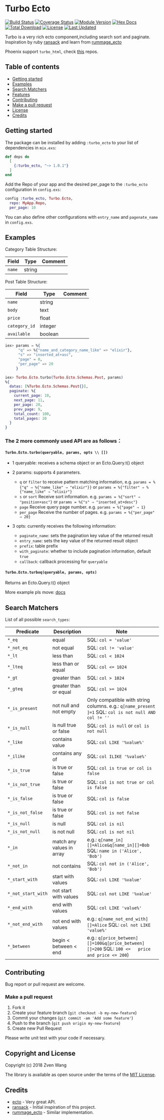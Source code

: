 # Turbo Ecto

[![Build Status](https://travis-ci.org/zven21/turbo_ecto.svg?branch=master)](https://travis-ci.org/zven21/turbo_ecto)
[![Coverage Status](https://coveralls.io/repos/github/zven21/turbo_ecto/badge.svg)](https://coveralls.io/github/zven21/turbo_ecto)
[![Module Version](https://img.shields.io/hexpm/v/turbo_ecto.svg)](https://hex.pm/packages/turbo_ecto)
[![Hex Docs](https://img.shields.io/badge/hex-docs-lightgreen.svg)](https://hexdocs.pm/turbo_ecto/)
[![Total Download](https://img.shields.io/hexpm/dt/turbo_ecto.svg)](https://hex.pm/packages/turbo_ecto)
[![License](https://img.shields.io/hexpm/l/turbo_ecto.svg)](https://github.com/zven21/turbo_ecto/blob/master/LICENSE.md)
[![Last Updated](https://img.shields.io/github/last-commit/zven21/turbo_ecto.svg)](https://github.com/zven21/turbo_ecto/commits/master)


Turbo is a very rich ecto component,including search sort and paginate. Inspiration by ruby [ransack](https://github.com/activerecord-hackery/ransack) and learn from [rummage_ecto](https://github.com/aditya7iyengar/rummage_ecto)

Phoenix support `turbo_html`, check [this](https://github.com/zven21/turbo_html) repos.

## Table of contents

* [Getting started](#getting-started)
* [Examples](#examples)
* [Search Matchers](#search-matchers)
* [Features](#features)
* [Contributing](#contributing)
* [Make a pull request](#make-a-pull-request)
* [License](#license)
* [Credits](#credits)

## Getting started

The package can be installed by adding `:turbo_ecto` to your list of dependencies in `mix.exs`:

```elixir
def deps do
  [
    {:turbo_ecto, "~> 1.0.1"}
  ]
end
```

Add the Repo of your app and the desired per_page to the `:turbo_ecto` configuration in `config.exs`:

```elixir
config :turbo_ecto, Turbo.Ecto,
  repo: MyApp.Repo,
  per_page: 10
```

You can also define other configurations with `entry_name` and `pagenate_name` in `config.exs`.

## Examples

Category Table Structure:

Field         | Type          | Comment
------------- | ------------- | ---------
`name`        | string        |

Post Table Structure:

 Field        | Type          | Comment
------------- | ------------- | ---------
`name`        | string        |
`body`        | text          |
`price`       | float         |
`category_id` | integer       |
`available`   | boolean       |

```elixir
iex> params = %{
      "q" => %{"name_and_category_name_like" => "elixir"},
      "s" => "inserted_at+asc",
      "page" = 0,
      "per_page" => 20
     }

iex> Turbo.Ecto.turbo(Turbo.Ecto.Schemas.Post, params)
%{
  datas: [%Turbo.Ecto.Schemas.Post{}],
  paginate: %{
    current_page: 10,
    next_page: 11,
    per_page: 20,
    prev_page: 9,
    total_count: 100,
    total_pages: 20
  }
}
```

### The 2 more commonly used API are as follows：

#### `Turbo.Ecto.turbo(queryable, params, opts \\ [])`

* 1 queryable: receives a schema object or an Ecto.Query.t() object

* 2 params: supports 4 parameters.
  - `q` or `filter` to receive pattern matching information, e.g. ```params = %{"q" ⇒ %{"name_like" ⇒ "elixir"}}``` or ```params = %{"filter" ⇒ %{"name_like" ⇒ "elixir"}```
  - `s` or `sort` Receive sort information. e.g. ```params = %{"sort" ⇒ "position+asc"}``` or ```params = %{"s" ⇒ "inserted_at+desc"}```
  - `page` Receive query page number. e.g. ```params = %{"page" ⇒ 1}```
  - `per_page` Receive the number of pages. e.g. ```params = %{"per_page" ⇒ 20}```

* 3 opts: currently receives the following information:
  - `paginate_name`: sets the pagination key value of the returned result
  - `entry_name`: sets the key value of the returned result object
  - `prefix`: table prefix
  - `with_paginate`: whether to include pagination information, default `true`
  - `callback`: callback processing for `queryable`

#### `Turbo.Ecto.turboq(queryable, params, opts)`

Returns an Ecto.Query.t() object

More example pls move: [docs](https://hexdocs.pm/turbo_ecto/api-reference.html)

## Search Matchers

List of all possible `search_types`:

Predicate         | Description               | Note
----------------- | -----------------------   | ----
`*_eq`            | equal                     | SQL: `col = 'value'`
`*_not_eq`        | not equal                 | SQL: `col != 'value'`
`*_lt`            | less than                 | SQL: `col < 1024`
`*_lteq`          | less than or equal        | SQL: `col <= 1024`
`*_gt`            | greater than              | SQL: `col > 1024`
`*_gteq`          | greater than or equal     | SQL: `col >= 1024`
`*_is_present`    | not null and not empty    | Only compatible with string columns. e.g.: `q[name_present  ]=1` SQL: `col is not null AND col != ''`
`*_is_null`       | is null true or false     | SQL: `col is null` or `col is not null`
`*_like`          | contains value            | SQL: `col LIKE '%value%'`
`*_ilike`         | contains any of           | SQL: `col ILIKE '%value%'`
`*_is_true`       | is true or false          | SQL: `col is true or col is false`
`*_is_not_true`   | is true or false          | SQL: `col is not true or col is false`
`*_is_false`      | is true or false          | SQL: `col is false`
`*_is_not_false`  | is true or false          | SQL: `col is not false`
`*_is_null`       | is null                   | SQL: `col is nil`
`*_is_not_null`   | is not null               | SQL: `col is not nil`
`*_in`            | match any values in array | e.g.: `q[name_in][]=Alice&q[name_in][]=Bob` SQL: `name in ('Alice', 'Bob')`
`*_not_in`        | not contains              | SQL: `col not in ('Alice', 'Bob')`
`*_start_with`    | start with values         | SQL: `col LIKE '%value'`
`*_not_start_with`| not start with values     | SQL: `col not LIKE '%value'`
`*_end_with`      | end with values           | SQL: `col LIKE 'value%'`
`*_not_end_with`  | not end with values       | e.g.: `q[name_not_end_with][]=Alice` SQL: `col not LIKE 'value%'  `
`*_between`       | begin < between < end     | e.g.: `q[price_between][]=100&q[price_between][]=200` SQL: `100 <=   price and price <= 200`)

## Contributing

Bug report or pull request are welcome.

### Make a pull request

1. Fork it
2. Create your feature branch (`git checkout -b my-new-feature`)
3. Commit your changes (`git commit -am 'Add some feature'`)
4. Push to the branch (`git push origin my-new-feature`)
5. Create new Pull Request

Please write unit test with your code if necessary.

## Copyright and License

Copyright (c) 2018 Zven Wang

The library is available as open source under the terms of the [MIT License](http://opensource.org/licenses/MIT).


## Credits

* [ecto](https://github.com/elixir-ecto/ecto) - Very great API.
* [ransack](https://github.com/activerecord-hackery/ransack) - Initial inspiration of this project.
* [rummage_ecto](https://github.com/aditya7iyengar/rummage_ecto) - Similar implementation.
